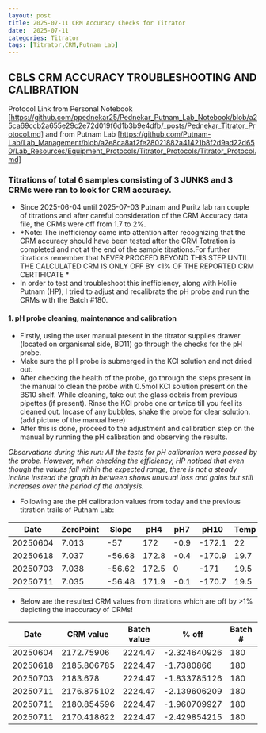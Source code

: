 ```yaml
---
layout: post
title: 2025-07-11 CRM Accuracy Checks for Titrator
date:  2025-07-11 
categories: Titrator
tags: [Titrator,CRM,Putnam Lab]
---
```

## CBLS CRM ACCURACY TROUBLESHOOTING AND CALIBRATION

Protocol Link from Personal Notebook [https://github.com/ppednekar25/Pednekar_Putnam_Lab_Notebook/blob/a25ca69ccb2a655e29c2e72d019f6d1b3b9e4dfb/_posts/Pednekar_Titrator_Protocol.md] and 
from Putnam Lab [https://github.com/Putnam-Lab/Lab_Management/blob/a2e8ca8af2fe28021882a41421b8f2d9ad22d650/Lab_Resources/Equipment_Protocols/Titrator_Protocols/Titrator_Protocol.md]

### Titrations of total 6 samples consisting of 3 JUNKS and 3 CRMs were ran to look for CRM accuracy. 

- Since 2025-06-04 until 2025-07-03 Putnam and Puritz lab ran couple of titrations and after careful consideration of the CRM Accuracy data file, the CRMs were off from 1.7 to 2%. 
- *Note: The inefficiency came into attention after recognizing that the CRM accuracy should have been tested after the CRM Totration is completed and not at the end of the sample titrations.For further titrations remember that NEVER PROCEED BEYOND THIS STEP UNTIL THE CALCULATED CRM IS ONLY OFF BY <1% OF THE REPORTED CRM CERTIFICATE *
- In order to test and troubleshoot this inefficiency, along with Hollie Putnam (HP), I tried to adjust and recalibrate the pH probe and run the CRMs with the Batch #180.

#### 1. pH probe cleaning, maintenance and calibration
- Firstly, using the user manual present in the titrator supplies drawer (located on organismal side, BD11) go through the checks for the pH probe.
- Make sure the pH probe is submerged in the KCl solution and not dried out. 
- After checking the health of the probe, go through the steps present in the manual to clean the probe with 0.5mol KCl solution present on the BS10 shelf. While cleaning, take out the glass debris from previous pipettes (if present). Rinse the KCl probe one or twice till you feel its cleaned out. Incase of any bubbles, shake the probe for clear solution. 
(add picture of the manual here)
- After this is done, proceed to the adjustment and calibration step on the manual by running the pH calibration and observing the results.

 *Observations during this run: All the tests for pH calibrarion were passed by the probe. However, when checking the efficiency, HP noticed that even though the values fall within the expected range, there is not a steady incline instead the graph in between shows unusual loss and gains but still increases over the period of the analysis.*
 
- Following are the pH calibration values from today and the previous titration trails of Putnam Lab: 

 |Date | ZeroPoint|	Slope |	pH4 | pH7 |	pH10 |	Temp |	Status |	Notes |
 |-----------|---------------|------------|------|------|---|---------|------|--------|
 |20250604|	7.013	|-57|	172	| -0.9	| -172.1 |	22 |	OK |	20250604_TJW |
| 20250618 |	7.037	| -56.68	| 172.8 |	-0.4| -170.9 |	19.7 |	OK	| 20250618_JH|
| 20250703 |	7.038	| -56.62 |	172.5|	0|	-171	|19.5|	OK |	20250703_PP|
 |20250711 |	7.035	| -56.48|	171.9 |	-0.1 |	-170.7 |	19.5 |	OK |	20250711_HP|

 
 - Below are the resulted CRM values from titrations which are off by >1% depicting the inaccuracy of CRMs! 
  
 |Date |	CRM value |	Batch value	| % off |	Batch #	|Notes |
|-----------|-------------|--------------|------------|------------|--------------|
|20250604|	2172.75906| 2224.47 |	-2.324640926 |	180	| CRM180_opened20250502_SS |
 |20250618 |	2185.806785 |	2224.47 |	-1.7380866 |	180	| CRM180_opened20250502_SS |
 |20250703 |	2183.678 |	2224.47 |	-1.833785126 |	180 |	CRM180_opened20250502_SS |
 |20250711 |	2176.875102| 2224.47 |	-2.139606209 |	180	| CRM180_opened20250502_SS  |
 |20250711 |	2180.854596	| 2224.47 |	-1.960709927 |	180 |	CRM180_opened20250502_SS |
 |20250711 |	2170.418622	| 2224.47	 | -2.429854215 |	180	| CRM180_opened20250502_SS |
